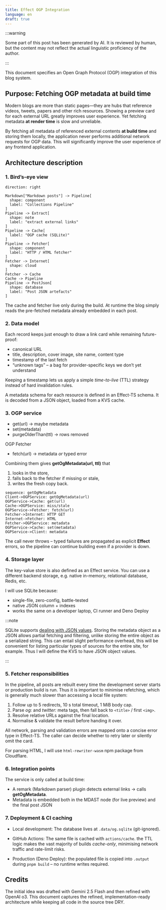 ```yaml
---
title: Effect OGP Integration
language: en
draft: true
---
```


:::warning

Some part of this post has been generated by AI. It is reviewed by human, but
the content may not reflect the actual linguistic proficiency of the author.

:::

This document specifies an Open Graph Protocol (OGP) integration of this blog
system.

## Purpose: Fetching OGP metadata at build time

Modern blogs are more than static pages—they are hubs that reference videos,
tweets, papers and other rich resources. Showing a preview card for each
external URL greatly improves user experience. Yet fetching metadata **at render
time** is slow and unreliable.

By fetching all metadata of referenced external contents **at build time** and
storing them locally, the application never performs additional network requests
for OGP data. This will significantly improve the user experience of any
frontend application.

## Architecture description

### 1. Bird’s-eye view

```d2
direction: right

Markdown["Markdown posts"] -> Pipeline[
  shape: component
  label: "Collections Pipeline"
]
Pipeline -> Extract[
  shape: note
  label: "extract external links"
]
Pipeline -> Cache[
  label: "OGP cache (SQLite)"
]
Pipeline -> Fetcher[
  shape: component
  label: "HTTP / HTML fetcher"
]
Fetcher -> Internet[
  shape: cloud
]
Fetcher -> Cache
Cache -> Pipeline
Pipeline -> PostJson[
  shape: database
  label: "Post JSON artefacts"
]
```

The cache and fetcher live only during the build. At runtime the blog simply
reads the pre-fetched metadata already embedded in each post.

### 2. Data model

Each record keeps just enough to draw a link card while remaining future-proof:

- canonical URL
- title, description, cover image, site name, content type
- timestamp of the last fetch
- “unknown tags” – a bag for provider-specific keys we don’t yet understand

Keeping a timestamp lets us apply a simple *time-to-live* (TTL) strategy instead
of hard invalidation rules.

A metadata schema for each resource is defined in an Effect-TS schema.
It is decoded from a JSON object, loaded from a KVS cache.

### 3. OGP service

- get(url) → maybe metadata
- set(metadata)
- purgeOlderThan(ttl) → rows removed

OGP Fetcher

- fetch(url) → metadata *or* typed error

Combining them gives **getOgMetadata(url, ttl)** that

1. looks in the store,
2. falls back to the fetcher if missing or stale,
3. writes the fresh copy back.

```d2
sequence: getOgMetadata
Client->OGPService: getOgMetadata(url)
OGPService->Cache: get(url)
Cache->OGPService: miss/stale
OGPService->Fetcher: fetch(url)
Fetcher->Internet: HTTP GET
Internet->Fetcher: HTML
Fetcher->OGPService: metadata
OGPService->Cache: set(metadata)
OGPService->Client: metadata
```

The call never throws – typed failures are propagated as explicit **Effect**
errors, so the pipeline can continue building even if a provider is down.

### 4. Storage layer

The key-value store is also defined as an Effect service. You can use a
different backend storage, e.g. native in-memory, relational database, Redis,
etc.

I will use SQLite because:

* single-file, zero-config, battle-tested
* native JSON column + indexes
* works the same on a developer laptop, CI runner and Deno Deploy

:::note

SQLite supports [dealing with JSON values](https://sqlite.org/json1.html).
Storing the metadata object as a JSON allows partial fetching and filtering,
unlike storing the entire object as a serialized string. This can entail
slight performance overhead, this will be convenient for listing particular
types of sources for the entire site, for example. Thus I will define the KVS to
have JSON object values.

:::

<!-- A 60-day retention policy keeps the file size in check. -->
<!-- older rows are purged once per full build. -->

<!--
Need Redis or Postgres?  Just implement the three Store functions and wire a new
layer – no changes required elsewhere.
 -->

### 5. Fetcher responsibilities

In the pipeline, all posts are rebuilt every time the development server starts
or production build is run. Thus it is important to minimise refetching, which
is generally much slower than accessing a local file system:

1. Follow up to 5 redirects, 10 s total timeout, 1 MiB body cap.
2. Parse *og:* and *twitter:* meta tags, then fall back to `<title>` /
   first `<img>`.
3. Resolve relative URLs against the final location.
4. Normalise & validate the result before handing it over.

All network, parsing and validation errors are mapped onto a concise error type
in Effect-TS. The caller can decide whether to retry later or silently omit the
card.

For parsing HTML, I will use `html-rewriter-wasm` npm package from Cloudflare.

### 6. Integration points

The service is only called at build time:

- A remark (Markdown parser) plugin detects external links → calls
  **getOgMetadata**.
- Metadata is embedded both in the MDAST node (for live preview) and the final
  post JSON

<!--
Runtime
(No runtime fetching – the client renders link previews solely with the metadata bundled inside the post JSON.)
 -->

### 7. Deployment & CI caching

- Local development: The database lives at `.data/og.sqlite` (git-ignored).

- GitHub Actions: The same file is cached with `actions/cache`. the TTL logic
makes the vast majority of builds *cache-only*, minimising network traffic and
rate-limit risks.

- Production (Deno Deploy): the populated file is copied into `.output` during
`pnpm build` – no runtime writes required.

<!--
### 8. Roadmap

* oEmbed fallbacks for Twitter, SoundCloud, etc.
* `pnpm og:purge` CLI to manually clear the cache.
* Scheduled GitHub Action refreshing stale rows weekly.
* Optional CDN layer for anonymous prod traffic.
 -->

## Credits

The initial idea was drafted with Gemini 2.5 Flash and then refined with OpenAI
o3. This document captures the refined, implementation-ready architecture while
keeping all code in the source tree DRY.
